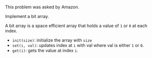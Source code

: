 This problem was asked by Amazon.

Implement a bit array.

A bit array is a space efficient array that holds a value of `1` or `0` at each index.

* `init(size)`: initialize the array with `size`
* `set(i, val)`: updates index at `i` with val where val is either `1` or `0`.
* `get(i)`: gets the value at index `i`.
